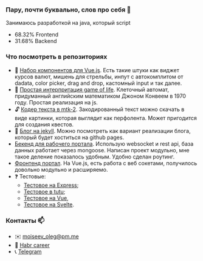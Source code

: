 ### Пару, почти буквально, слов про себя 👋

Занимаюсь разработкой на java, который script
- 68.32% Frontend
- 31.68% Backend

### Что посмотреть в репозиториях
- 📁 [Набор компонентов для Vue.js](https://github.com/guest363/vue-component). Есть такие штуки как виджет курсов валют, мишень для стрельбы, инпут с автокомплитом от dadata, color picker, drag and drop, кастомный input и так далее. 
- 🎲 [Простая интерпритация game of life](https://github.com/guest363/game-of-life). Клеточный автомат, придуманный английским математиком Джоном Конвеем в 1970 году. Простая реализация на js.
- 🔓 [Кодер текста в mtk-2](https://github.com/guest363/mtk2-coder). Закодированный текст можно скачать в виде картинки, которая выглядит как перфолента. Может пригодится для создания квестов.
- 📖 [Блог на jekyll](https://github.com/guest363/blog). Можно посмотреть как вариант реализации блога, который будет хоститься на github pages.
- [Бекенд для рабочего портала](https://github.com/guest363/local-web-portal-backend). Использую websocket и rest api, база данных работает через mongoose. Написан проект модульно, мне такое деление показалось удобным. Удобно сделан роутинг.
- [Фронтенд портал](https://github.com/guest363/local-web-portal-frontend). На Vue.js, есть работа с веб сокетами, получилось довольно модульно и расширяемо.
- ❓ Тестовые:
  - [Тестовое на Express](https://github.com/guest363/test-express); 
  - [Тестовое в tutu](https://github.com/guest363/test-tutu); 
  - [Тестовое на Vue](https://github.com/guest363/TODO_test), 
  - [Тестовое на Svelte](https://github.com/guest363/test-laser).

### Контакты 📫
- ✉️ moiseev_oleg@pm.me
- 👷 [Habr career](https://career.habr.com/owl-shaker)
- 📞 [Telegram](https://t.me/moiseev_oleg)

<!--
**guest363/guest363** is a ✨ _special_ ✨ repository because its `README.md` (this file) appears on your GitHub profile.

Here are some ideas to get you started:

- 🔭 I’m currently working on ...
- 🌱 I’m currently learning ...
- 👯 I’m looking to collaborate on ...
- 🤔 I’m looking for help with ...
- 💬 Ask me about ...
- 📫 How to reach me: ...
- 😄 Pronouns: ...
- ⚡ Fun fact: ...
-->
